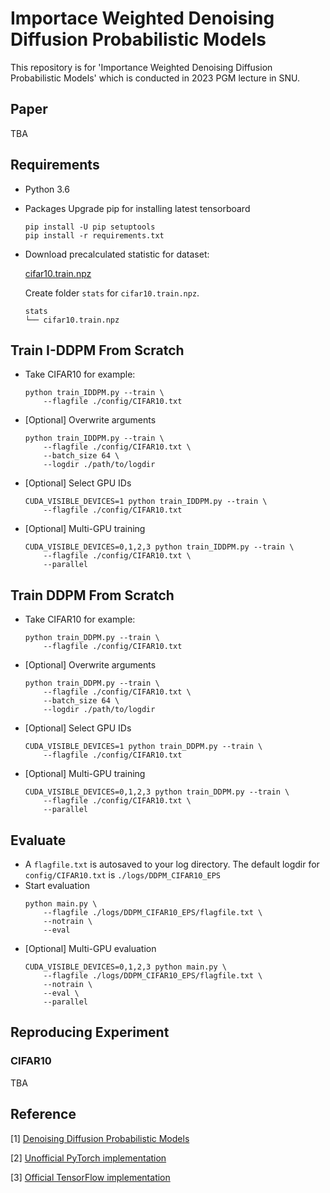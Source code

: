 # Importace Weighted Denoising Diffusion Probabilistic Models

This repository is for 'Importance Weighted Denoising Diffusion Probabilistic Models' which is conducted in 2023 PGM lecture in SNU. 


## Paper
TBA

## Requirements
- Python 3.6
- Packages
    Upgrade pip for installing latest tensorboard
    ```
    pip install -U pip setuptools
    pip install -r requirements.txt
    ```
- Download precalculated statistic for dataset:

    [cifar10.train.npz](https://drive.google.com/drive/folders/1UBdzl6GtNMwNQ5U-4ESlIer43tNjiGJC?usp=sharing)

    Create folder `stats` for `cifar10.train.npz`.
    ```
    stats
    └── cifar10.train.npz
    ```

## Train I-DDPM From Scratch
- Take CIFAR10 for example:
    ```
    python train_IDDPM.py --train \
        --flagfile ./config/CIFAR10.txt
    ```
- [Optional] Overwrite arguments
    ```
    python train_IDDPM.py --train \
        --flagfile ./config/CIFAR10.txt \
        --batch_size 64 \
        --logdir ./path/to/logdir
    ```
- [Optional] Select GPU IDs
    ```
    CUDA_VISIBLE_DEVICES=1 python train_IDDPM.py --train \
        --flagfile ./config/CIFAR10.txt
    ```
- [Optional] Multi-GPU training
    ```
    CUDA_VISIBLE_DEVICES=0,1,2,3 python train_IDDPM.py --train \
        --flagfile ./config/CIFAR10.txt \
        --parallel
    ```

## Train DDPM From Scratch
- Take CIFAR10 for example:
    ```
    python train_DDPM.py --train \
        --flagfile ./config/CIFAR10.txt
    ```
- [Optional] Overwrite arguments
    ```
    python train_DDPM.py --train \
        --flagfile ./config/CIFAR10.txt \
        --batch_size 64 \
        --logdir ./path/to/logdir
    ```
- [Optional] Select GPU IDs
    ```
    CUDA_VISIBLE_DEVICES=1 python train_DDPM.py --train \
        --flagfile ./config/CIFAR10.txt
    ```
- [Optional] Multi-GPU training
    ```
    CUDA_VISIBLE_DEVICES=0,1,2,3 python train_DDPM.py --train \
        --flagfile ./config/CIFAR10.txt \
        --parallel
    ```

## Evaluate
- A `flagfile.txt` is autosaved to your log directory. The default logdir for `config/CIFAR10.txt` is `./logs/DDPM_CIFAR10_EPS`
- Start evaluation
    ```
    python main.py \
        --flagfile ./logs/DDPM_CIFAR10_EPS/flagfile.txt \
        --notrain \
        --eval
    ```
- [Optional] Multi-GPU evaluation
    ```
    CUDA_VISIBLE_DEVICES=0,1,2,3 python main.py \
        --flagfile ./logs/DDPM_CIFAR10_EPS/flagfile.txt \
        --notrain \
        --eval \
        --parallel
    ```


## Reproducing Experiment

### CIFAR10
TBA

## Reference

[1] [Denoising Diffusion Probabilistic Models](https://arxiv.org/abs/2006.11239)

[2] [Unofficial PyTorch implementation](https://github.com/w86763777/pytorch-ddpm)

[3] [Official TensorFlow implementation](https://github.com/hojonathanho/diffusion)
